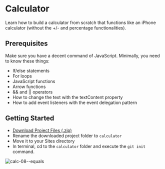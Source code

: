 # Calculator

Learn how to build a calculator from scratch that functions like an iPhone calculator (without the +/- and percentage functionalities).

## Prerequisites
Make sure you have a decent command of JavaScript. Minimally, you need to know these things:

- If/else statements
- For loops
- JavaScript functions
- Arrow functions
- && and || operators
- How to change the text with the textContent property
- How to add event listeners with the event delegation pattern

## Getting Started

- [Download Project Files (.zip)](https://github.com/upstreamcoding/orbit-javascript-1-calculator/archive/master.zip)
- Rename the downloaded project folder to `calculator`
- Move it to your Sites directory
- In terminal, cd to the `calculator` folder and execute the `git init` command.


![calc-08--equals](//images.ctfassets.net/9hz4b3jt97jd/6I54xb8IztJqyuAvPe74Ar/3753bcbdaadf04927b662b0b373b0f4a/calc-08--equals.gif)
